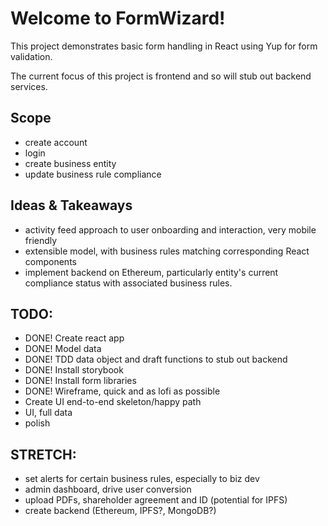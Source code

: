 # Welcome to FormWizard!
This project demonstrates basic form handling in React using Yup for form validation.

The current focus of this project is frontend and so will stub out backend services.

## Scope
- create account
- login
- create business entity
- update business rule compliance

## Ideas & Takeaways
- activity feed approach to user onboarding and interaction, very mobile friendly
- extensible model, with business rules matching corresponding React components
- implement backend on Ethereum, particularly entity's current compliance status with associated business rules.

## TODO:
- DONE! Create react app
- DONE! Model data
- DONE! TDD data object and draft functions to stub out backend
- DONE! Install storybook
- DONE! Install form libraries
- DONE! Wireframe, quick and as lofi as possible
- Create UI end-to-end skeleton/happy path
- UI, full data
- polish

## STRETCH:
- set alerts for certain business rules, especially to biz dev
- admin dashboard, drive user conversion
- upload PDFs, shareholder agreement and ID (potential for IPFS)
- create backend (Ethereum, IPFS?, MongoDB?)